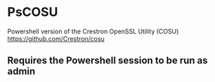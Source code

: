 # PsCOSU
Powershell version of the Crestron OpenSSL Utility (COSU) https://github.com/Crestron/cosu
## Requires the Powershell session to be run as admin
